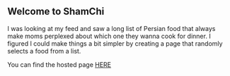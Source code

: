 ## Welcome to ShamChi

I was looking at my feed and saw a long list of Persian food that always make moms perplexed about which one they wanna cook for dinner. I figured I could make things a bit simpler by creating a page that randomly selects a food from a list.

You can find the hosted page [HERE](https://hesamkorki.github.io/ShamChi/)
